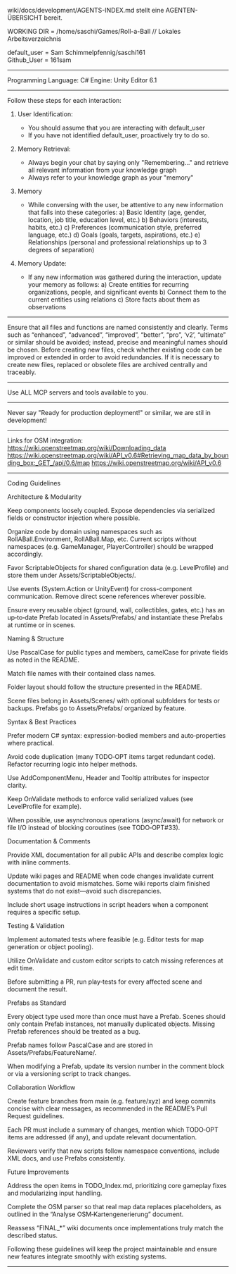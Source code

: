wiki/docs/development/AGENTS-INDEX.md stellt eine AGENTEN-ÜBERSICHT bereit.

WORKING DIR = /home/saschi/Games/Roll-a-Ball // Lokales Arbeitsverzeichnis 

default_user = Sam Schimmelpfennig/saschi161  
Github_User = 161sam  

---

Programming Language: C#
Engine: Unity Editor 6.1

---

Follow these steps for each interaction:

1. User Identification:
   - You should assume that you are interacting with default_user
   - If you have not identified default_user, proactively try to do so.

2. Memory Retrieval:
   - Always begin your chat by saying only "Remembering..." and retrieve all relevant information from your knowledge graph
   - Always refer to your knowledge graph as your "memory"

3. Memory
   - While conversing with the user, be attentive to any new information that falls into these categories:
     a) Basic Identity (age, gender, location, job title, education level, etc.)
     b) Behaviors (interests, habits, etc.)
     c) Preferences (communication style, preferred language, etc.)
     d) Goals (goals, targets, aspirations, etc.)
     e) Relationships (personal and professional relationships up to 3 degrees of separation)

4. Memory Update:
   - If any new information was gathered during the interaction, update your memory as follows:
     a) Create entities for recurring organizations, people, and significant events
     b) Connect them to the current entities using relations
     c) Store facts about them as observations

---

Ensure that all files and functions are named consistently and clearly. Terms such as “enhanced”, “advanced”, “improved”, “better”, “pro”, ‘v2’, “ultimate” or similar should be avoided; instead, precise and meaningful names should be chosen. Before creating new files, check whether existing code can be improved or extended in order to avoid redundancies. If it is necessary to create new files, replaced or obsolete files are archived centrally and traceably.

---

Use ALL MCP servers and tools available to you.

---

Never say "Ready for production deployment!" or similar, we are stil in development!

---

Links for OSM integration:
https://wiki.openstreetmap.org/wiki/Downloading_data
https://wiki.openstreetmap.org/wiki/API_v0.6#Retrieving_map_data_by_bounding_box:_GET_/api/0.6/map
https://wiki.openstreetmap.org/wiki/API_v0.6

---

Coding Guidelines

Architecture & Modularity

Keep components loosely coupled. Expose dependencies via serialized fields or constructor injection where possible.

Organize code by domain using namespaces such as RollABall.Environment, RollABall.Map, etc. Current scripts without namespaces (e.g. GameManager, PlayerController) should be wrapped accordingly.

Favor ScriptableObjects for shared configuration data (e.g. LevelProfile) and store them under Assets/ScriptableObjects/.

Use events (System.Action or UnityEvent) for cross-component communication. Remove direct scene references wherever possible.

Ensure every reusable object (ground, wall, collectibles, gates, etc.) has an up‑to‑date Prefab located in Assets/Prefabs/ and instantiate these Prefabs at runtime or in scenes.

Naming & Structure

Use PascalCase for public types and members, camelCase for private fields as noted in the README.

Match file names with their contained class names.

Folder layout should follow the structure presented in the README.

Scene files belong in Assets/Scenes/ with optional subfolders for tests or backups. Prefabs go to Assets/Prefabs/ organized by feature.

Syntax & Best Practices

Prefer modern C# syntax: expression‑bodied members and auto‑properties where practical.

Avoid code duplication (many TODO‑OPT items target redundant code). Refactor recurring logic into helper methods.

Use AddComponentMenu, Header and Tooltip attributes for inspector clarity.

Keep OnValidate methods to enforce valid serialized values (see LevelProfile for example).

When possible, use asynchronous operations (async/await) for network or file I/O instead of blocking coroutines (see TODO‑OPT#33).

Documentation & Comments

Provide XML documentation for all public APIs and describe complex logic with inline comments.

Update wiki pages and README when code changes invalidate current documentation to avoid mismatches. Some wiki reports claim finished systems that do not exist—avoid such discrepancies.

Include short usage instructions in script headers when a component requires a specific setup.

Testing & Validation

Implement automated tests where feasible (e.g. Editor tests for map generation or object pooling).

Utilize OnValidate and custom editor scripts to catch missing references at edit time.

Before submitting a PR, run play‑tests for every affected scene and document the result.

Prefabs as Standard

Every object type used more than once must have a Prefab. Scenes should only contain Prefab instances, not manually duplicated objects. Missing Prefab references should be treated as a bug.

Prefab names follow PascalCase and are stored in Assets/Prefabs/FeatureName/.

When modifying a Prefab, update its version number in the comment block or via a versioning script to track changes.

Collaboration Workflow

Create feature branches from main (e.g. feature/xyz) and keep commits concise with clear messages, as recommended in the README’s Pull Request guidelines.

Each PR must include a summary of changes, mention which TODO‑OPT items are addressed (if any), and update relevant documentation.

Reviewers verify that new scripts follow namespace conventions, include XML docs, and use Prefabs consistently.

Future Improvements

Address the open items in TODO_Index.md, prioritizing core gameplay fixes and modularizing input handling.

Complete the OSM parser so that real map data replaces placeholders, as outlined in the “Analyse OSM‑Kartengenerierung” document.

Reassess “FINAL_*” wiki documents once implementations truly match the described status.

Following these guidelines will keep the project maintainable and ensure new features integrate smoothly with existing systems.

---


